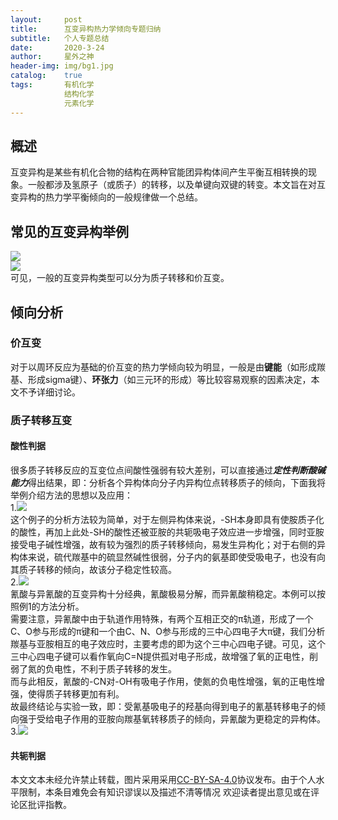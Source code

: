 ```yaml
---
layout:     post
title:      互变异构热力学倾向专题归纳
subtitle:   个人专题总结
date:       2020-3-24
author:     星外之神
header-img: img/bg1.jpg
catalog:    true
tags:       有机化学
            结构化学
            元素化学
---
```


## 概述
互变异构是某些有机化合物的结构在两种官能团异构体间产生平衡互相转换的现象。一般都涉及氢原子（或质子）的转移，以及单键向双键的转变。本文旨在对互变异构的热力学平衡倾向的一般规律做一个总结。

## 常见的互变异构举例
![](https://wszqkzqk.github.io/img/500px-Tautomers_zh.png)  
![](https://wszqkzqk.github.io/img/220px-Oxepin-benzene_oxide.png)  
可见，一般的互变异构类型可以分为质子转移和价互变。

## 倾向分析

### 价互变
对于以周环反应为基础的价互变的热力学倾向较为明显，一般是由**键能**（如形成羰基、形成sigma键）、**环张力**（如三元环的形成）等比较容易观察的因素决定，本文不予详细讨论。

### 质子转移互变

#### 酸性判据
很多质子转移反应的互变位点间酸性强弱有较大差别，可以直接通过***定性判断酸碱能力***得出结果，即：分析各个异构体向分子内异构位点转移质子的倾向，下面我将举例介绍方法的思想以及应用：  
1.![](https://wszqkzqk.github.io/img/互变述图1.png)  
这个例子的分析方法较为简单，对于左侧异构体来说，-SH本身即具有使胺质子化的酸性，再加上此处-SH的酸性还被亚胺的共轭吸电子效应进一步增强，同时亚胺接受电子碱性增强，故有较为强烈的质子转移倾向，易发生异构化；对于右侧的异构体来说，硫代羰基中的硫显然碱性很弱，分子内的氨基即使受吸电子，也没有向其质子转移的倾向，故该分子稳定性较高。  
2.![](https://wszqkzqk.github.io/img/互变述图2.png)  
氰酸与异氰酸的互变异构十分经典，氰酸极易分解，而异氰酸稍稳定。本例可以按照例1的方法分析。  
需要注意，异氰酸中由于轨道作用特殊，有两个互相正交的π轨道，形成了一个C、O参与形成的π键和一个由C、N、O参与形成的三中心四电子大π键，我们分析羰基与亚胺相互的电子效应时，主要考虑的即为这个三中心四电子键。可见，这个三中心四电子键可以看作氧向C=N提供孤对电子形成，故增强了氧的正电性，削弱了氮的负电性，不利于质子转移的发生。  
而与此相反，氰酸的-CN对-OH有吸电子作用，使氮的负电性增强，氧的正电性增强，使得质子转移更加有利。  
故最终结论与实验一致，即：受氰基吸电子的羟基向得到电子的氰基转移电子的倾向强于受给电子作用的亚胺向羰基氧转移质子的倾向，异氰酸为更稳定的异构体。  
3.![](https://wszqkzqk.github.io/img/互变述图3.png)  



#### 共轭判据












本文文本未经允许禁止转载，图片采用采用[CC-BY-SA-4.0](https://creativecommons.org/licenses/by-sa/4.0/)协议发布。由于个人水平限制，本条目难免会有知识谬误以及描述不清等情况 欢迎读者提出意见或在评论区批评指教。
